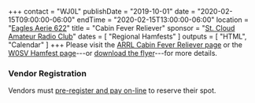 +++
contact = "WJ0L"
publishDate = "2019-10-01"
date = "2020-02-15T09:00:00-06:00"
endTime = "2020-02-15T13:00:00-06:00"
location = "[Eagles Aerie 622](https://goo.gl/maps/e6hpsaugh4u8w6wA9)"
title = "Cabin Fever Reliever"
sponsor = "[St. Cloud Amateur Radio Club](https://w0sv.club/)"
dates = [ "Regional Hamfests" ]
outputs = [ "HTML", "Calendar" ]
+++
Please visit the 
[ARRL Cabin Fever Reliever page](http://www.arrl.org/hamfests/cabin-fever-reliever-4)
 or the
[W0SV Hamfest page](https://w0sv.club/hamfest/)---or
[download the flyer](https://w0sv.club/wp-content/uploads/2019/10/2020-Hamfest-4.pdf)---for
more details.

### Vendor Registration
Vendors must [pre-register and pay on-line](https://w0sv.club/vendor-registration/) to reserve their spot.
